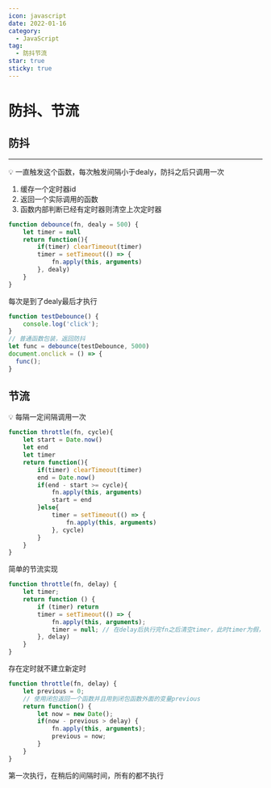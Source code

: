 ```yaml
---
icon: javascript
date: 2022-01-16
category:
  - JavaScript
tag:
  - 防抖节流
star: true
sticky: true
---
```

# 防抖、节流

## 防抖

---

<aside>
💡 一直触发这个函数，每次触发间隔小于dealy，防抖之后只调用一次

</aside>

1. 缓存一个定时器id
2. 返回一个实际调用的函数
3. 函数内部判断已经有定时器则清空上次定时器

```jsx
function debounce(fn, dealy = 500) {
	let timer = null
	return function(){
		if(timer) clearTimeout(timer)
		timer = setTimeout(() => {
			fn.apply(this, arguments)
		}, dealy)
	}
}
```
每次是到了dealy最后才执行
```jsx
function testDebounce() {
    console.log('click');
}
// 普通函数包装，返回防抖
let func = debounce(testDebounce, 5000)
document.onclick = () => {
  func();
}
```

## 节流

<aside>
💡 每隔一定间隔调用一次

</aside>

```jsx
function throttle(fn, cycle){
	let start = Date.now()
	let end
	let timer
	return function(){
		if(timer) clearTimeout(timer)
		end = Date.now()
		if(end - start >= cycle){
			fn.apply(this, arguments)
			start = end
		}else{
			timer = setTimeout(() => {
				fn.apply(this, arguments)
			}, cycle)
		}
	}
}
```

简单的节流实现

```jsx
function throttle(fn, delay) {
    let timer;
    return function () {
        if (timer) return
        timer = setTimeout(() => {
            fn.apply(this, arguments);
            timer = null; // 在delay后执行完fn之后清空timer，此时timer为假，throttle触发可以进入计时器
        }, delay)
    }
}
```
存在定时就不建立新定时
```jsx
function throttle(fn, delay) {
    let previous = 0;
    // 使用闭包返回一个函数并且用到闭包函数外面的变量previous
    return function() {
        let now = new Date();
        if(now - previous > delay) {
            fn.apply(this, arguments);
            previous = now;
        }
    }
}
```
第一次执行，在稍后的间隔时间，所有的都不执行